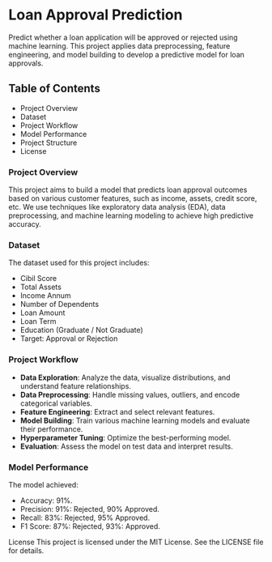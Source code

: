 # Loan Approval Prediction
Predict whether a loan application will be approved or rejected using machine learning. This project applies data preprocessing, feature engineering, and model building to develop a predictive model for loan approvals.

## Table of Contents
- Project Overview
- Dataset
- Project Workflow
- Model Performance
- Project Structure
- License

### Project Overview
This project aims to build a model that predicts loan approval outcomes based on various customer features, such as income, assets, credit score, etc. We use techniques like exploratory data analysis (EDA), data preprocessing, and machine learning modeling to achieve high predictive accuracy.

### Dataset
The dataset used for this project includes:

 - Cibil Score
 - Total Assets
 - Income Annum
 - Number of Dependents
 - Loan Amount
 - Loan Term
 - Education (Graduate / Not Graduate)
 - Target: Approval or Rejection

### Project Workflow
 - **Data Exploration**: Analyze the data, visualize distributions, and understand feature relationships.
 - **Data Preprocessing**: Handle missing values, outliers, and encode categorical variables.
 - **Feature Engineering**: Extract and select relevant features.
 - **Model Building**: Train various machine learning models and evaluate their performance.
 - **Hyperparameter Tuning**: Optimize the best-performing model.
 - **Evaluation**: Assess the model on test data and interpret results.

### Model Performance
The model achieved:

- Accuracy: 91%.
- Precision: 91%: Rejected, 90% Approved.
- Recall: 83%: Rejected, 95% Approved.
- F1 Score: 87%: Rejected, 93%: Approved.


License
This project is licensed under the MIT License. See the LICENSE file for details.
